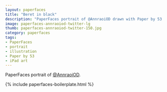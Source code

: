 ```yaml
---
layout: paperfaces
title: "Beret in black"
description: "PaperFaces portrait of @AnnraoiOD drawn with Paper by 53 on an iPad."
image: paperfaces-annraoiod-twitter-lg
thumb: paperfaces-annraoiod-twitter-150.jpg
category: paperfaces
tags: 
- PaperFaces
- portrait
- illustration
- Paper by 53
- iPad art
---
```


PaperFaces portrait of [@AnnraoiOD](http://twitter.com/AnnraoiOD).

{% include paperfaces-boilerplate.html %}